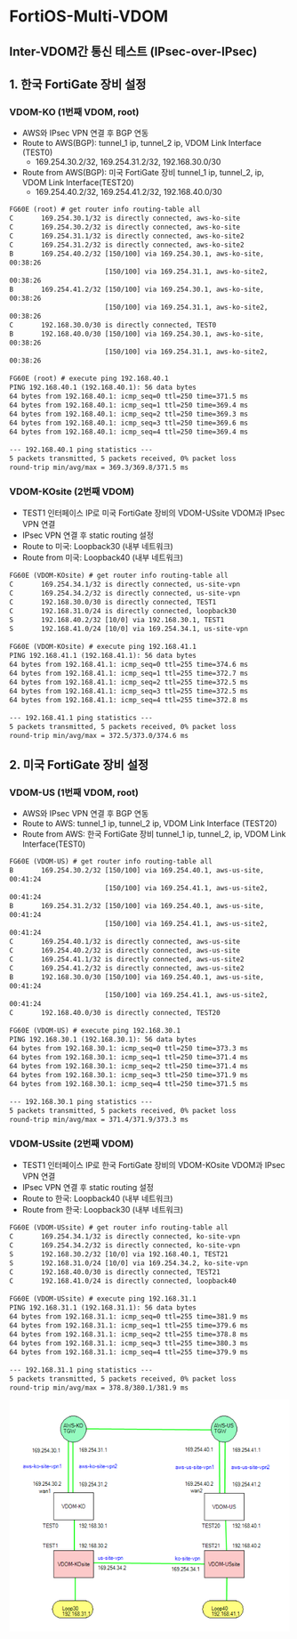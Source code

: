 # FortiOS-Multi-VDOM
## Inter-VDOM간 통신 테스트 (IPsec-over-IPsec)

## 1. 한국 FortiGate 장비 설정
### VDOM-KO (1번째 VDOM, root)
- AWS와 IPsec VPN 연결 후 BGP 연동
- Route to AWS(BGP): tunnel_1 ip, tunnel_2 ip, VDOM Link Interface (TEST0)
  - 169.254.30.2/32, 169.254.31.2/32, 192.168.30.0/30
- Route from AWS(BGP): 미국 FortiGate 장비 tunnel_1 ip, tunnel_2, ip, VDOM Link Interface(TEST20)
  - 169.254.40.2/32, 169.254.41.2/32, 192.168.40.0/30
```
FG60E (root) # get router info routing-table all
C       169.254.30.1/32 is directly connected, aws-ko-site
C       169.254.30.2/32 is directly connected, aws-ko-site
C       169.254.31.1/32 is directly connected, aws-ko-site2
C       169.254.31.2/32 is directly connected, aws-ko-site2
B       169.254.40.2/32 [150/100] via 169.254.30.1, aws-ko-site, 00:38:26
                        [150/100] via 169.254.31.1, aws-ko-site2, 00:38:26
B       169.254.41.2/32 [150/100] via 169.254.30.1, aws-ko-site, 00:38:26
                        [150/100] via 169.254.31.1, aws-ko-site2, 00:38:26
C       192.168.30.0/30 is directly connected, TEST0
B       192.168.40.0/30 [150/100] via 169.254.30.1, aws-ko-site, 00:38:26
                        [150/100] via 169.254.31.1, aws-ko-site2, 00:38:26
                        
FG60E (root) # execute ping 192.168.40.1
PING 192.168.40.1 (192.168.40.1): 56 data bytes
64 bytes from 192.168.40.1: icmp_seq=0 ttl=250 time=371.5 ms
64 bytes from 192.168.40.1: icmp_seq=1 ttl=250 time=369.4 ms
64 bytes from 192.168.40.1: icmp_seq=2 ttl=250 time=369.3 ms
64 bytes from 192.168.40.1: icmp_seq=3 ttl=250 time=369.6 ms
64 bytes from 192.168.40.1: icmp_seq=4 ttl=250 time=369.4 ms

--- 192.168.40.1 ping statistics ---
5 packets transmitted, 5 packets received, 0% packet loss
round-trip min/avg/max = 369.3/369.8/371.5 ms
```

### VDOM-KOsite (2번째 VDOM)
- TEST1 인터페이스 IP로 미국 FortiGate 장비의 VDOM-USsite VDOM과 IPsec VPN 연결
- IPsec VPN 연결 후 static routing 설정
- Route to 미국: Loopback30 (내부 네트워크)
- Route from 미국: Loopback40 (내부 네트워크)
```
FG60E (VDOM-KOsite) # get router info routing-table all
C       169.254.34.1/32 is directly connected, us-site-vpn
C       169.254.34.2/32 is directly connected, us-site-vpn
C       192.168.30.0/30 is directly connected, TEST1
C       192.168.31.0/24 is directly connected, loopback30
S       192.168.40.2/32 [10/0] via 192.168.30.1, TEST1
S       192.168.41.0/24 [10/0] via 169.254.34.1, us-site-vpn

FG60E (VDOM-KOsite) # execute ping 192.168.41.1
PING 192.168.41.1 (192.168.41.1): 56 data bytes
64 bytes from 192.168.41.1: icmp_seq=0 ttl=255 time=374.6 ms
64 bytes from 192.168.41.1: icmp_seq=1 ttl=255 time=372.7 ms
64 bytes from 192.168.41.1: icmp_seq=2 ttl=255 time=372.5 ms
64 bytes from 192.168.41.1: icmp_seq=3 ttl=255 time=372.5 ms
64 bytes from 192.168.41.1: icmp_seq=4 ttl=255 time=372.8 ms

--- 192.168.41.1 ping statistics ---
5 packets transmitted, 5 packets received, 0% packet loss
round-trip min/avg/max = 372.5/373.0/374.6 ms
```

## 2. 미국 FortiGate 장비 설정
### VDOM-US (1번째 VDOM, root)
- AWS와 IPsec VPN 연결 후 BGP 연동
- Route to AWS: tunnel_1 ip, tunnel_2 ip, VDOM Link Interface (TEST20)
- Route from AWS: 한국 FortiGate 장비 tunnel_1 ip, tunnel_2, ip, VDOM Link Interface(TEST0)
```
FG60E (VDOM-US) # get router info routing-table all
B       169.254.30.2/32 [150/100] via 169.254.40.1, aws-us-site, 00:41:24
                        [150/100] via 169.254.41.1, aws-us-site2, 00:41:24
B       169.254.31.2/32 [150/100] via 169.254.40.1, aws-us-site, 00:41:24
                        [150/100] via 169.254.41.1, aws-us-site2, 00:41:24
C       169.254.40.1/32 is directly connected, aws-us-site
C       169.254.40.2/32 is directly connected, aws-us-site
C       169.254.41.1/32 is directly connected, aws-us-site2
C       169.254.41.2/32 is directly connected, aws-us-site2
B       192.168.30.0/30 [150/100] via 169.254.40.1, aws-us-site, 00:41:24
                        [150/100] via 169.254.41.1, aws-us-site2, 00:41:24
C       192.168.40.0/30 is directly connected, TEST20

FG60E (VDOM-US) # execute ping 192.168.30.1
PING 192.168.30.1 (192.168.30.1): 56 data bytes
64 bytes from 192.168.30.1: icmp_seq=0 ttl=250 time=373.3 ms
64 bytes from 192.168.30.1: icmp_seq=1 ttl=250 time=371.4 ms
64 bytes from 192.168.30.1: icmp_seq=2 ttl=250 time=371.4 ms
64 bytes from 192.168.30.1: icmp_seq=3 ttl=250 time=371.9 ms
64 bytes from 192.168.30.1: icmp_seq=4 ttl=250 time=371.5 ms

--- 192.168.30.1 ping statistics ---
5 packets transmitted, 5 packets received, 0% packet loss
round-trip min/avg/max = 371.4/371.9/373.3 ms
```

### VDOM-USsite (2번째 VDOM)
- TEST1 인터페이스 IP로 한국 FortiGate 장비의 VDOM-KOsite VDOM과 IPsec VPN 연결
- IPsec VPN 연결 후 static routing 설정
- Route to 한국: Loopback40 (내부 네트워크)
- Route from 한국: Loopback30 (내부 네트워크)
```
FG60E (VDOM-USsite) # get router info routing-table all
C       169.254.34.1/32 is directly connected, ko-site-vpn
C       169.254.34.2/32 is directly connected, ko-site-vpn
S       192.168.30.2/32 [10/0] via 192.168.40.1, TEST21
S       192.168.31.0/24 [10/0] via 169.254.34.2, ko-site-vpn
C       192.168.40.0/30 is directly connected, TEST21
C       192.168.41.0/24 is directly connected, loopback40

FG60E (VDOM-USsite) # execute ping 192.168.31.1
PING 192.168.31.1 (192.168.31.1): 56 data bytes
64 bytes from 192.168.31.1: icmp_seq=0 ttl=255 time=381.9 ms
64 bytes from 192.168.31.1: icmp_seq=1 ttl=255 time=379.6 ms
64 bytes from 192.168.31.1: icmp_seq=2 ttl=255 time=378.8 ms
64 bytes from 192.168.31.1: icmp_seq=3 ttl=255 time=380.3 ms
64 bytes from 192.168.31.1: icmp_seq=4 ttl=255 time=379.9 ms

--- 192.168.31.1 ping statistics ---
5 packets transmitted, 5 packets received, 0% packet loss
round-trip min/avg/max = 378.8/380.1/381.9 ms
```
![Diagram](./fortios/fortigate-multi-vdom.png "Diagram")

